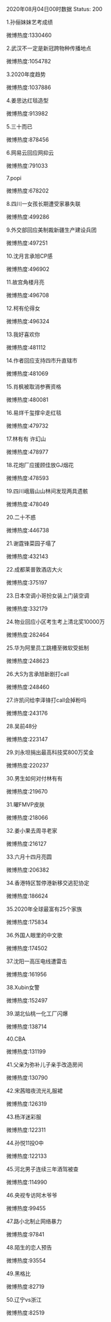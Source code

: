 2020年08月04日00时数据
Status: 200

1.孙俪妹妹艺考成绩

微博热度:1330460

2.武汉不一定是新冠跨物种传播地点

微博热度:1054782

3.2020年度趋势

微博热度:1037886

4.姜思达红毯造型

微博热度:913982

5.三十而已

微博热度:878456

6.网易云回应网抑云

微博热度:791033

7.popi

微博热度:678202

8.四川一女孩长期遭受家暴失联

微博热度:499286

9.外交部回应美制裁新疆生产建设兵团

微博热度:497251

10.沈月言承旭CP感

微博热度:496902

11.故宫角楼月亮

微博热度:496708

12.柯有伦得女

微博热度:496324

13.我好喜欢你

微博热度:481112

14.作者回应支持四市升直辖市

微博热度:481069

15.肖枫被取消参赛资格

微博热度:480081

16.易烊千玺撑伞走红毯

微博热度:479732

17.林有有 许幻山

微博热度:478977

18.花炮厂应援顾佳放GJ烟花

微博热度:478593

19.四川峨眉山山林间发现两具遗骸

微博热度:478049

20.二十不惑

微博热度:446738

21.谢霆锋菜园子塌了

微博热度:432143

22.成都莱普敦酒店大火

微博热度:375197

23.日本空调小哥扮女装上门装空调

微博热度:332179

24.物业回应小区考生考上清北奖10000万

微博热度:282464

25.华为阿里员工跳槽至微软受抵制

微博热度:248623

26.大S为言承旭新剧打call

微博热度:248460

27.许凯问给李泽锋打call会掉粉吗

微博热度:243176

28.吴前48分

微博热度:223147

29.刘永坦捐出最高科技奖800万奖金

微博热度:220237

30.男生如何对付林有有

微博热度:219670

31.曜FMVP皮肤

微博热度:218066

32.姜小果去周寻老家

微博热度:216127

33.六月十四月亮圆

微博热度:206382

34.香港特区暂停港新移交逃犯协定

微博热度:186624

35.2020年全球最富有25个家族

微博热度:175834

36.外国人眼里的中文歌

微博热度:174502

37.沈阳一高压电线遭雷击

微博热度:161956

38.Xubin女警

微博热度:152497

39.湖北仙桃一化工厂闪爆

微博热度:138714

40.CBA

微博热度:131199

41.父亲为弥补儿子亲手改造房间

微博热度:130790

42.宋茜暗夜流光礼服裙

微博热度:126319

43.杨洋迷彩服

微博热度:122311

44.孙悦11投0中

微博热度:122133

45.河北男子连续三年酒驾被查

微博热度:114990

46.央视专访阿木爷爷

微博热度:99455

47.路小北制止网络暴力

微博热度:97841

48.陌生的恋人预告

微博热度:93554

49.黑格比

微博热度:82719

50.辽宁vs浙江

微博热度:82519

